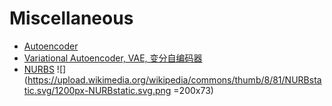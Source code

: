 # Miscellaneous

* [Autoencoder](https://segmentfault.com/a/1190000003916882)
* [Variational Autoencoder, VAE, 变分自编码器](http://www.dengfanxin.cn/?p=334)
* [NURBS](http://baike.baidu.com/link?url=WPLMEZoeyFK-7CysFuZ3xgTtrUALIOfn5QjCYevHA9DCxjfe0uFQcFk4_8loj9FmoqwEu037Ldv2szPI4yfUK_)
![](https://upload.wikimedia.org/wikipedia/commons/thumb/8/81/NURBstatic.svg/1200px-NURBstatic.svg.png =200x73)